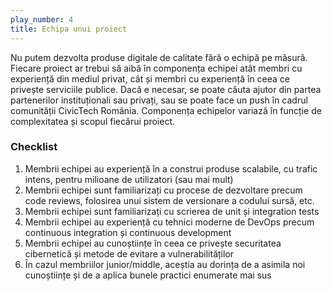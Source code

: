```yaml
---
play_number: 4
title: Echipa unui proiect 
---
```


Nu putem dezvolta produse digitale de calitate fără o echipă pe măsură. Fiecare proiect ar trebui să aibă în componența echipei atât membri cu experiență din mediul privat, cât și membri cu experiență în ceea ce privește serviciile publice. Dacă e necesar, se poate căuta ajutor din partea partenerilor instituționali sau privați, sau se poate face un push în cadrul comunității CivicTech România. Componența echipelor variază în funcție de complexitatea și scopul fiecărui proiect.

### Checklist 
1. Membrii echipei au experiență în a construi produse scalabile, cu trafic intens, pentru milioane de utilizatori (sau mai mult)
2. Membrii echipei sunt familiarizați cu procese de dezvoltare precum code reviews, folosirea unui sistem de versionare a codului sursă, etc.
3. Membrii echipei sunt familiarizați cu scrierea de unit și integration tests
4. Membrii echipei au experiență cu tehnici moderne de DevOps precum continuous integration și continuous development
5. Membrii echipei au cunoștiințe în ceea ce privește securitatea cibernetică și metode de evitare a vulnerabilităților
6. În cazul membriilor junior/middle, aceștia au dorința de a asimila noi cunoștiințe și de a aplica bunele practici enumerate mai sus

